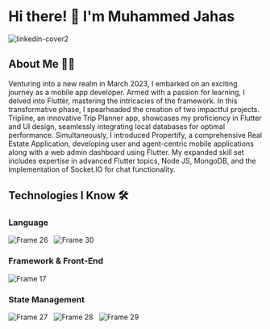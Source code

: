 # Hi there! 👋 I'm Muhammed Jahas

![linkedin-cover2](https://github.com/muhammed-jahas/muhammed-jahas/assets/111055088/171fc190-99c3-4080-b09e-2725be387223)

## About Me 👨‍💻
Venturing into a new realm in March 2023, I embarked on an exciting journey as a mobile app developer. Armed with a passion for learning, I delved into Flutter, mastering the intricacies of the framework. In this transformative phase, I spearheaded the creation of two impactful projects. Tripline, an innovative Trip Planner app, showcases my proficiency in Flutter and UI design, seamlessly integrating local databases for optimal performance. Simultaneously, I introduced Propertify, a comprehensive Real Estate Application, developing user and agent-centric mobile applications along with a web admin dashboard using Flutter. My expanded skill set includes expertise in advanced Flutter topics, Node JS, MongoDB, and the implementation of Socket.IO for chat functionality.

## Technologies I Know 🛠️

### Language
![Frame 26](https://github.com/muhammed-jahas/muhammed-jahas/assets/111055088/f7a051e0-a4cc-4465-b904-7dbcf3d4a7a9)&nbsp;&nbsp;
![Frame 30](https://github.com/muhammed-jahas/muhammed-jahas/assets/111055088/12efdd7a-a390-43b5-b527-e35df6d9cf0c)

### Framework & Front-End
![Frame 17](https://github.com/muhammed-jahas/muhammed-jahas/assets/111055088/78c77fcb-99b2-4b18-9813-439404345696)&nbsp;&nbsp;

### State Management
![Frame 27](https://github.com/muhammed-jahas/muhammed-jahas/assets/111055088/4396cba0-e38d-4378-b11a-5e6f110f9bd3)&nbsp;&nbsp;
![Frame 28](https://github.com/muhammed-jahas/muhammed-jahas/assets/111055088/71c92c83-8447-40db-8c2a-f62046c55f83)&nbsp;&nbsp;
![Frame 29](https://github.com/muhammed-jahas/muhammed-jahas/assets/111055088/189e9b02-a711-458e-854f-1e98f74c210d)






